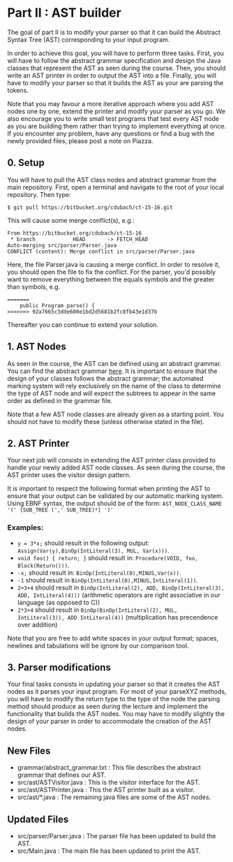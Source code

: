 # Part II : AST builder

The goal of part II is to modify your parser so that it can build the Abstract Syntax Tree (AST) corresponding to your input program.

In order to achieve this goal, you will have to perform three tasks.
First, you will have to follow the abstract grammar specification and design the Java classes that represent the AST as seen during the course.
Then, you should write an AST printer in order to output the AST into a file.
Finally, you will have to modify your parser so that it builds the AST as your are parsing the tokens.

Note that you may favour a more iterative approach where you add AST nodes one by one, extend the printer and modify your parser as you go.
We also encourage you to write small test programs that test every AST node as you are building them rather than trying to implement everything at once.
If you encounter any problem, have any questions or find a bug with the newly provided files, please post a note on Piazza.

## 0. Setup

You will have to pull the AST class nodes and abstract grammar from the main repository. First, open a terminal and navigate to the root of your local repository. Then type:
```
$ git pull https://bitbucket.org/cdubach/ct-15-16.git
```
This will cause some merge conflict(s), e.g.:
```
From https://bitbucket.org/cdubach/ct-15-16
 * branch            HEAD       -> FETCH_HEAD
Auto-merging src/parser/Parser.java
CONFLICT (content): Merge conflict in src/parser/Parser.java
```
Here, the file Parser.java is causing a merge conflict. In order to resolve it, you should open the file to fix the conflict.
For the parser, you'd possibly want to remove everything between the equals symbols and the greater than symbols, e.g.
```
=======
    public Program parse() {
>>>>>>> 92a7665c3dde600e1bd2d5681b2fc8fb43e1d37b
```
Thereafter you can continue to extend your solution.

## 1. AST Nodes

As seen in the course, the AST can be defined using an abstract grammar.
You can find the abstract grammar [here](../../grammar/abstract_grammar.txt).
It is important to ensure that the design of your classes follows the abstract grammar;
the automated marking system will rely exclusively on the name of the class to determine the type of AST node and will expect the subtrees to appear in the same order as defined in the grammar file.

Note that a few AST node classes are already given as a starting point.
You should not have to modify these (unless otherwise stated in the file).

## 2. AST Printer

Your next job will consists in extending the AST printer class provided to handle your newly added AST node classes.
As seen during the course, the AST printer uses the visitor design pattern.

It is important to respect the following format when printing the AST to ensure that your output can be validated by our automatic marking system.
Using EBNF syntax, the output should be of the form: `AST_NODE_CLASS_NAME '(' [SUB_TREE (',' SUB_TREE)*] ')'`

### Examples:

* `y = 3*x;` should result in the following output: `Assign(Var(y),BinOp(IntLiteral(3), MUL, Var(x)))`.
* `void foo() { return; }` should result in: `Procedure(VOID, foo, Block(Return()))`.
* `-x;` should result in: `BinOp(IntLiteral(0),MINUS,Var(x))`.
* `-1` should result in `BinOp(IntLiteral(0),MINUS,IntLiteral(1))`.
* `2+3+4` should result in `BinOp(IntLiteral(2), ADD, BinOp(IntLiteral(3), ADD, IntLiteral(4)))`  (arithmetic operators are right associative in our language (as opposed to C))
* `2*3+4` should result in `BinOp(BinOp(IntLiteral(2), MUL, IntLiteral(3)), ADD IntLiteral(4))`  (multiplication has precendence over addition)

Note that you are free to add white spaces in your output format; spaces, newlines and tabulations will be ignore by our comparison tool.


## 3. Parser modifications

Your final tasks consists in updating your parser so that it creates the AST nodes as it parses your input program.
For most of your parseXYZ methods, you will have to modify the return type to the type of the node the parsing method should produce as seen during the lecture and implement the functionality that builds the AST nodes.
You may have to modify slightly the design of your parser in order to accommodate the creation of the AST nodes.

## New Files
* grammar/abstract_grammar.txt : This file describes the abstract grammar that defines our AST.
* src/ast/ASTVisitor.java : This is the visitor interface for the AST.
* src/ast/ASTPrinter.java : This the AST printer built as a visitor.
* src/ast/\*.java : The remaining java files are some of the AST nodes.

## Updated Files
* src/parser/Parser.java : The parser file has been updated to build the AST.
* src/Main.java : The main file has been updated to print the AST.
